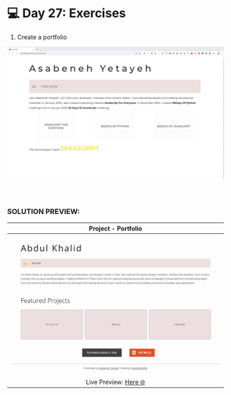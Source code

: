 # 💻 Day 27: Exercises


1. Create a portfolio

![Motivation](https://github.com/Asabeneh/30-Days-Of-JavaScript/blob/master/images/projects/dom_min_project_day_7.1.gif)


<br>

### SOLUTION PREVIEW:


| Project - Portfolio |
| :----:  |
| ![Solution Preview 2](../images/Day-27-Project-Shot.webp) | 
| |
| Live Preview: [Here 🌐](https://0xabdulkhalid.github.io/30-days-of-javascript-solutions/day-27) |


<br>